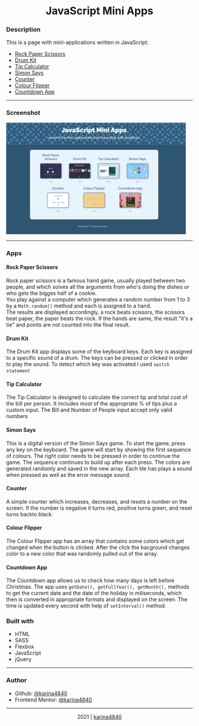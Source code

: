 # <div align="center"> JavaScript Mini Apps</div>

### Description
This is a page with mini-applications written in JavaScript:

- [Rock Paper Scissors](#rock-paper-scissors) 
- [Drum Kit](#drum-kit)
- [Tip Calculator](#tip-calculator)
- [Simon Says](#simon-says)
- [Counter]()
- [Colour Flipper]()
- [Countdown App]()
<hr>
                                                          
### Screenshot
<img src="https://github.com/karina4840/java-mini-apps/blob/main/img/javaMini.png?raw=true" height=300>
<hr>

### Apps
#### Rock Paper Scissors
Rock paper scissors is a famous hand game, usually played between two people, and which solves all the arguments from who's doing the dishes or who gets the bigges half of a cookie. <br> You play against a computer which generates a random number from 1 to 3 by a `Math.random()` method and each is assigned to a hand. <br> The results are displayed accordingly, a rock beats scissors, the scissors beat paper, the paper beats the rock. If the hands are same, the result "it's a tie" and points are not counted into the final result.
#### Drum Kit
The Drum Kit app displays some of the keyboard keys. Each key is assigned to a specific sound of a drum. The keys can be pressed or clicked in order to play the sound. To detect which key was activated I used `switch statement`
#### Tip Calculator
The Tip Calculator is designed to calculate the correct tip and total cost of the bill per person. It includes most of the appropriate % of tips plus a custom input. The Bill and Number of People input accept only valid numbers <br>
#### Simon Says
This is a digital version of the Simon Says game. To start the game, press any key on the keyboard. The game will start by showing the first sequence of colours. The right color needs to be pressed in order to continue the game. The sequence continues to build up after each press. The colors are generated randomly and saved in the new array. Each tile has plays a sound when pressed as well as the error message sound. 
#### Counter
A simple counter which increases, decreases, and resets a number on the screen. If the number is negative it turns red, positive turns green, and reset turns backto black. 
#### Colour Flipper
The Colour Flipper app has an array that contains some colors which get changed when the button is clicked. After the click the bacground changes color to a new color that was randomly pulled out of the array.
#### Countdown App
The Countdown app allows us to check how many days is left before Christmas. The app uses `getDate(), getFullYear(), getMonth(),` methods to get the current date and the date of the holiday in miliseconds, which then is converted in appropriate formats and displayed on the screen. The time is updated every second with help of `setInterval()` method.
### Built with
- HTML				
- SASS
- Flexbox
- JavaScript
- jQuery

<hr>

###  Author
- Github: [@karina4840](https://github.com/karina4840)
- Frontend Mentor: [@karina4840](https://www.frontendmentor.io/profile/karina4840)

<hr>

<div align="center">
    2021 | <a href="https://github.com/karina4840"> karina4840 </a>
</div>



